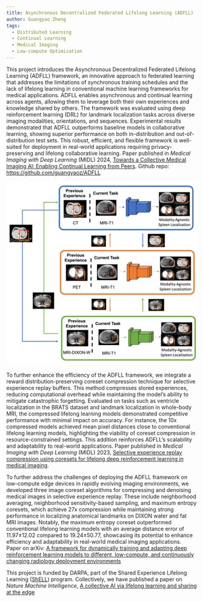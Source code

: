 ```yaml
---
title: Asynchronous Decentralized Federated Lifelong Learning (ADFLL)
author: Guangyao Zheng
tags:
  - Distributed Learning
  - Continual Learning
  - Medical Imaging
  - Low-compute Optimization
---
```


This project introduces the Asynchronous Decentralized Federated Lifelong Learning (ADFLL) framework, an innovative approach to federated learning that addresses the limitations of synchronous training schedules and the lack of lifelong learning in conventional machine learning frameworks for medical applications. ADFLL enables asynchronous and continual learning across agents, allowing them to leverage both their own experiences and knowledge shared by others. The framework was evaluated using deep reinforcement learning (DRL) for landmark localization tasks across diverse imaging modalities, orientations, and sequences. Experimental results demonstrated that ADFLL outperforms baseline models in collaborative learning, showing superior performance on both in-distribution and out-of-distribution test sets. This robust, efficient, and flexible framework is well-suited for deployment in real-world applications requiring privacy-preserving and lifelong collaborative learning. Paper published in *Medical Imaging with Deep Learning* (MIDL) 2024, [Towards a Collective Medical Imaging AI: Enabling Continual Learning from Peers](https://openreview.net/forum?id=FbM7sDDAZ4). Github repo: https://github.com/guangyaoz/ADFLL

![plain image](/images/ADFLL_Concept_Figure.png)


To further enhance the efficiency of the ADFLL framework, we integrate a reward distribution-preserving coreset compression technique for selective experience replay buffers. This method compresses stored experiences, reducing computational overhead while maintaining the model’s ability to mitigate catastrophic forgetting. Evaluated on tasks such as ventricle localization in the BRATS dataset and landmark localization in whole-body MRI, the compressed lifelong learning models demonstrated competitive performance with minimal impact on accuracy. For instance, the 10x compressed models achieved mean pixel distances close to conventional lifelong learning models, highlighting the viability of coreset compression in resource-constrained settings. This addition reinforces ADFLL’s scalability and adaptability to real-world applications. Paper published in *Medical Imaging with Deep Learning* (MIDL) 2023, [Selective experience replay compression using coresets for lifelong deep reinforcement learning in medical imaging](https://proceedings.mlr.press/v227/zheng24a.html).

To further address the challenges of deploying the ADFLL framework on low-compute edge devices in rapidly evolving imaging environments, we developed three image coreset algorithms for compressing and denoising medical images in selective experience replay. These include neighborhood averaging, neighborhood sensitivity-based sampling, and maximum entropy coresets, which achieve 27x compression while maintaining strong performance in localizing anatomical landmarks on DIXON water and fat MRI images. Notably, the maximum entropy coreset outperformed conventional lifelong learning models with an average distance error of 11.97±12.02 compared to 19.24±50.77, showcasing its potential to enhance efficiency and adaptability in real-world medical imaging applications. Paper on arXiv: [A framework for dynamically training and adapting deep reinforcement learning models to different, low-compute, and continuously changing radiology deployment environments](https://arxiv.org/abs/2306.05310)

This project is funded by DARPA, part of the Shared Experience Lifelong Learning ([ShELL](https://intelligencecommunitynews.com/darpa-launches-shell-program/)) program. Collectively, we have published a paper on *Nature Machine Intelligence*, [A collective AI via lifelong learning and sharing at the edge](https://rdcu.be/dB9zt)
